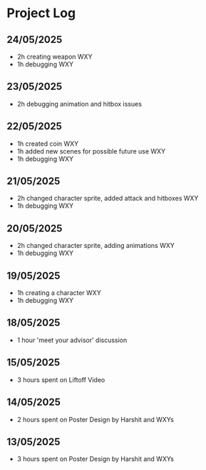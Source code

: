 # Project Log

## 24/05/2025
- 2h creating weapon WXY
- 1h debugging WXY

## 23/05/2025
- 2h debugging animation and hitbox issues

## 22/05/2025
- 1h created coin WXY
- 1h added new scenes for possible future use WXY
- 1h debugging WXY

## 21/05/2025
- 2h changed character sprite, added attack and hitboxes WXY
- 1h debugging WXY

## 20/05/2025
- 2h changed character sprite, adding animations WXY
- 1h debugging WXY

## 19/05/2025
- 1h creating a character WXY
- 1h debugging WXY

## 18/05/2025
- 1 hour 'meet your advisor' discussion 

## 15/05/2025
- 3 hours spent on Liftoff Video 

## 14/05/2025
- 2 hours spent on Poster Design by Harshit and WXYs

## 13/05/2025
- 3 hours spent on Poster Design by Harshit and WXYs
